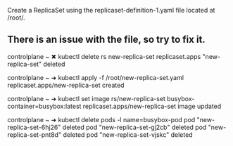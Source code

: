 Create a ReplicaSet using the replicaset-definition-1.yaml file located at /root/.


There is an issue with the file, so try to fix it.
-----------------------------------------------------------------------------------

controlplane ~ ✖ kubectl delete rs new-replica-set
replicaset.apps "new-replica-set" deleted

controlplane ~ ➜  kubectl apply -f /root/new-replica-set.yaml
replicaset.apps/new-replica-set created

controlplane ~ ➜  kubectl set image rs/new-replica-set busybox-container=busybox:latest
replicaset.apps/new-replica-set image updated

controlplane ~ ➜  kubectl delete pods -l name=busybox-pod
pod "new-replica-set-6hj26" deleted
pod "new-replica-set-gj2cb" deleted
pod "new-replica-set-pnt8d" deleted
pod "new-replica-set-vjskc" deleted


